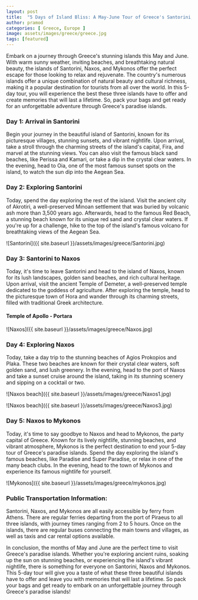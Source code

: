 ```yaml
---
layout: post
title:  "5 Days of Island Bliss: A May-June Tour of Greece's Santorini, Naxos, and Mykonos"
author: pramod
categories: [ Greece, Europe ]
image: assets/images/greece/greece.jpg
tags: [featured]
---
```

Embark on a journey through Greece's stunning islands this May and June. With warm sunny weather, inviting beaches, and breathtaking natural beauty, the islands of Santorini, Naxos, and Mykonos offer the perfect escape for those looking to relax and rejuvenate. The country's numerous islands offer a unique combination of natural beauty and cultural richness, making it a popular destination for tourists from all over the world. In this 5-day tour, you will experience the best these three islands have to offer and create memories that will last a lifetime. So, pack your bags and get ready for an unforgettable adventure through Greece's paradise islands.


### Day 1: Arrival in Santorini

Begin your journey in the beautiful island of Santorini, known for its picturesque villages, stunning sunsets, and vibrant nightlife. Upon arrival, take a stroll through the charming streets of the island's capital, Fira, and marvel at the stunning views. You can also visit the famous black sand beaches, like Perissa and Kamari, or take a dip in the crystal clear waters. In the evening, head to Oia, one of the most famous sunset spots on the island, to watch the sun dip into the Aegean Sea.

### Day 2: Exploring Santorini

Today, spend the day exploring the rest of the island. Visit the ancient city of Akrotiri, a well-preserved Minoan settlement that was buried by volcanic ash more than 3,500 years ago. Afterwards, head to the famous Red Beach, a stunning beach known for its unique red sand and crystal clear waters. If you're up for a challenge, hike to the top of the island's famous volcano for breathtaking views of the Aegean Sea.

![Santorini]({{ site.baseurl }}/assets/images/greece/Santorini.jpg)

### Day 3: Santorini to Naxos

Today, it's time to leave Santorini and head to the island of Naxos, known for its lush landscapes, golden sand beaches, and rich cultural heritage. Upon arrival, visit the ancient Temple of Demeter, a well-preserved temple dedicated to the goddess of agriculture. After exploring the temple, head to the picturesque town of Hora and wander through its charming streets, filled with traditional Greek architecture.

#### Temple of Apollo - Portara
![Naxos]({{ site.baseurl }}/assets/images/greece/Naxos.jpg)

### Day 4: Exploring Naxos

Today, take a day trip to the stunning beaches of Agios Prokopios and Plaka. These two beaches are known for their crystal clear waters, soft golden sand, and lush greenery. In the evening, head to the port of Naxos and take a sunset cruise around the island, taking in its stunning scenery and sipping on a cocktail or two.

![Naxos beach]({{ site.baseurl }}/assets/images/greece/Naxos1.jpg)

![Naxos beach]({{ site.baseurl }}/assets/images/greece/Naxos3.jpg)

### Day 5: Naxos to Mykonos

Today, it's time to say goodbye to Naxos and head to Mykonos, the party capital of Greece. Known for its lively nightlife, stunning beaches, and vibrant atmosphere, Mykonos is the perfect destination to end your 5-day tour of Greece's paradise islands. Spend the day exploring the island's famous beaches, like Paradise and Super Paradise, or relax in one of the many beach clubs. In the evening, head to the town of Mykonos and experience its famous nightlife for yourself.

![Mykonos]({{ site.baseurl }}/assets/images/greece/mykonos.jpg)

### Public Transportation Information:

Santorini, Naxos, and Mykonos are all easily accessible by ferry from Athens. There are regular ferries departing from the port of Piraeus to all three islands, with journey times ranging from 2 to 5 hours. Once on the islands, there are regular buses connecting the main towns and villages, as well as taxis and car rental options available.

In conclusion, the months of May and June are the perfect time to visit Greece's paradise islands. Whether you're exploring ancient ruins, soaking up the sun on stunning beaches, or experiencing the island's vibrant nightlife, there is something for everyone on Santorini, Naxos and Mykonos. This 5-day tour will give you a taste of what these three beautiful islands have to offer and leave you with memories that will last a lifetime. So pack your bags and get ready to embark on an unforgettable journey through Greece's paradise islands!
